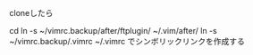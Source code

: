 cloneしたら

cd
 ln -s ~/vimrc.backup/after/ftplugin/ ~/.vim/after/
 ln -s ~/vimrc.backup/.vimrc ~/.vimrc
でシンボリックリンクを作成する

